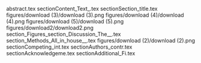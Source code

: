abstract.tex
sectionContent_Text_.tex
sectionSection_title.tex
figures/download (3)/download (3).png
figures/download (4)/download (4).png
figures/download (5)/download (5).png
figures/download2/download2.png
section_Figures_section_Discussion_The__.tex
section_Methods_All_in_house__.tex
figures/download (2)/download (2).png
sectionCompeting_int.tex
sectionAuthors_contr.tex
sectionAcknowledgeme.tex
sectionAdditional_Fi.tex
